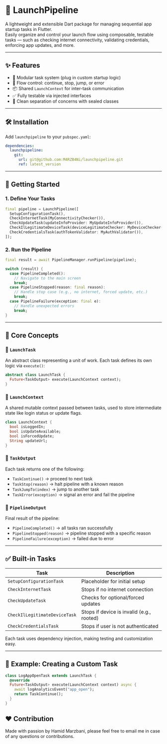 # 🚀 LaunchPipeline

A lightweight and extensible Dart package for managing sequential app startup tasks in Flutter.  
Easily organize and control your launch flow using composable, testable tasks — such as checking internet connectivity, validating credentials, enforcing app updates, and more.

---

## ✨ Features

- 🧩 Modular task system (plug in custom startup logic)
- 🔁 Flow control: continue, stop, jump, or error
- 📦 Shared `LaunchContext` for inter-task communication
- ✅ Fully testable via injected interfaces
- 🔧 Clean separation of concerns with sealed classes

---

## 🛠️ Installation

Add `launchpipeline` to your `pubspec.yaml`:

```yaml
dependencies:
  launchpipeline:
    git:
      url: git@github.com:M4RZB4Ni/launchpipeline.git
      ref: latest_version
```

---

## 🚦 Getting Started

### 1. Define Your Tasks

```dart
final pipeline = LaunchPipeline([
  SetupConfigurationTask(),
  CheckInternetTask(MyConnectivityChecker()),
  CheckUpdateTask(updateInfoProvider: MyUpdateInfoProvider()),
  CheckIlLegitimateDeviceTask(deviceLegitimateChecker: MyDeviceChecker()),
  CheckCredentialsTask(authTokenValidator: MyAuthValidator()),
]);
```

### 2. Run the Pipeline

```dart
final result = await PipelineManager.runPipeline(pipeline);

switch (result) {
  case PipelineCompleted():
    // Navigate to the main screen
    break;
  case PipelineStopped(reason: final reason):
    // Handle stop case (e.g., no internet, forced update, etc.)
    break;
  case PipelineFailure(exception: final e):
    // Handle unexpected errors
    break;
}
```

---

## 🧱 Core Concepts

### 🔄 `LaunchTask`

An abstract class representing a unit of work. Each task defines its own logic via `execute()`:

```dart
abstract class LaunchTask {
  Future<TaskOutput> execute(LaunchContext context);
}
```

### 🧠 `LaunchContext`

A shared mutable context passed between tasks, used to store intermediate state like login status or update flags.

```dart
class LaunchContext {
  bool isLoggedIn;
  bool isUpdateAvailable;
  bool isForcedUpdate;
  String updateUrl;
}
```

### 🎯 `TaskOutput`

Each task returns one of the following:

- `TaskContinue()` → proceed to next task
- `TaskStop(reason)` → halt pipeline with a known reason
- `TaskJumpTo(index)` → jump to another task
- `TaskError(exception)` → signal an error and fail the pipeline

### 🧾 `PipelineOutput`

Final result of the pipeline:

- `PipelineCompleted()` → all tasks ran successfully
- `PipelineStopped(reason)` → pipeline stopped with a specific reason
- `PipelineFailure(exception)` → failed due to error

---

## ✅ Built-in Tasks

| Task                         | Description                                  |
|-----------------------------|----------------------------------------------|
| `SetupConfigurationTask`    | Placeholder for initial setup                |
| `CheckInternetTask`         | Stops if no internet connection              |
| `CheckUpdateTask`           | Checks for optional/forced updates           |
| `CheckIlLegitimateDeviceTask` | Stops if device is invalid (e.g., rooted)  |
| `CheckCredentialsTask`      | Stops if user is not authenticated           |

Each task uses dependency injection, making testing and customization easy.

---

## 🧪 Example: Creating a Custom Task

```dart
class LogAppOpenTask extends LaunchTask {
  @override
  Future<TaskOutput> execute(LaunchContext context) async {
    await logAnalyticsEvent("app_open");
    return TaskContinue();
  }
}
```

## ❤️ Contribution

Made with passion by Hamid Marzbani, please feel free to email me in case of any questions or contributions.

